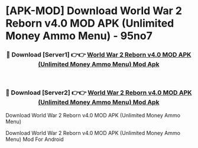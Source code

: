 # [APK-MOD] Download World War 2 Reborn v4.0 MOD APK (Unlimited Money Ammo Menu) - 95no7


<div align="center">
<h3>🔴 Download [Server1] 👉👉 <a href="https://apk-comot.site?title=World_War_2_Reborn_v4.0_MOD_APK_(Unlimited_Money_Ammo_Menu)">World War 2 Reborn v4.0 MOD APK (Unlimited Money Ammo Menu) Mod Apk</a></h3><br>
<h3>🔴 Download [Server2] 👉👉 <a href="https://apk-comot.site?title=World_War_2_Reborn_v4.0_MOD_APK_(Unlimited_Money_Ammo_Menu)">World War 2 Reborn v4.0 MOD APK (Unlimited Money Ammo Menu) Mod Apk</a></h3>
</div>



Download World War 2 Reborn v4.0 MOD APK (Unlimited Money Ammo Menu) 

Download World War 2 Reborn v4.0 MOD APK (Unlimited Money Ammo Menu) Mod For Android